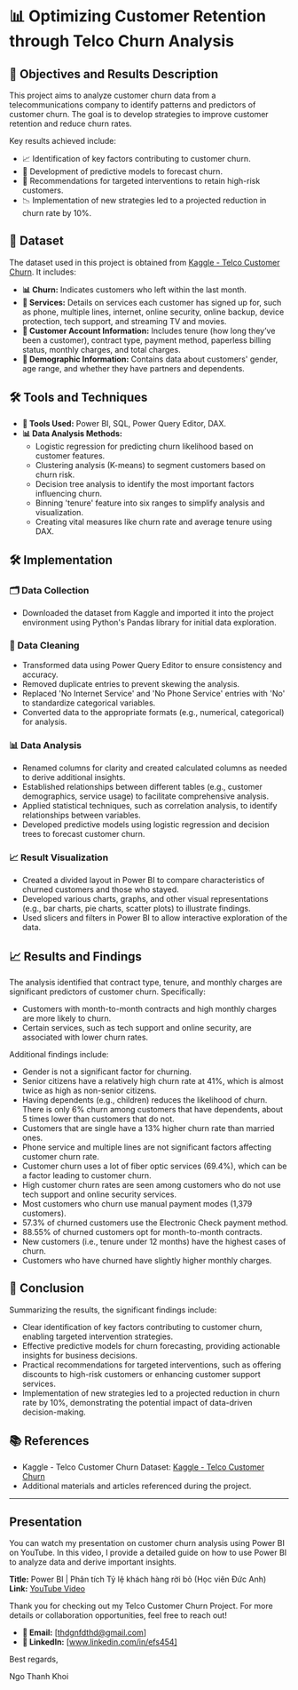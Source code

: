 # 📊 Optimizing Customer Retention through Telco Churn Analysis

## 🎯 Objectives and Results Description
This project aims to analyze customer churn data from a telecommunications company to identify patterns and predictors of customer churn. The goal is to develop strategies to improve customer retention and reduce churn rates.

Key results achieved include:
- 📈 Identification of key factors contributing to customer churn.
- 🔮 Development of predictive models to forecast churn.
- 🎯 Recommendations for targeted interventions to retain high-risk customers.
- 📉 Implementation of new strategies led to a projected reduction in churn rate by 10%.

## 📂 Dataset
The dataset used in this project is obtained from [Kaggle - Telco Customer Churn](https://www.kaggle.com/datasets/ylchang/telco-customer-churn-1113). It includes:

- **📊 Churn:** Indicates customers who left within the last month.
- **🔧 Services:** Details on services each customer has signed up for, such as phone, multiple lines, internet, online security, online backup, device protection, tech support, and streaming TV and movies.
- **📂 Customer Account Information:** Includes tenure (how long they’ve been a customer), contract type, payment method, paperless billing status, monthly charges, and total charges.
- **👥 Demographic Information:** Contains data about customers' gender, age range, and whether they have partners and dependents.

## 🛠️ Tools and Techniques
- **🔧 Tools Used:** Power BI, SQL, Power Query Editor, DAX.
- **📊 Data Analysis Methods:** 
  - Logistic regression for predicting churn likelihood based on customer features.
  - Clustering analysis (K-means) to segment customers based on churn risk.
  - Decision tree analysis to identify the most important factors influencing churn.
  - Binning 'tenure' feature into six ranges to simplify analysis and visualization.
  - Creating vital measures like churn rate and average tenure using DAX.

## 🛠️ Implementation
### 🗂️ Data Collection
- Downloaded the dataset from Kaggle and imported it into the project environment using Python's Pandas library for initial data exploration.

### 🧹 Data Cleaning
- Transformed data using Power Query Editor to ensure consistency and accuracy.
- Removed duplicate entries to prevent skewing the analysis.
- Replaced 'No Internet Service' and 'No Phone Service' entries with 'No' to standardize categorical variables.
- Converted data to the appropriate formats (e.g., numerical, categorical) for analysis.

### 📊 Data Analysis
- Renamed columns for clarity and created calculated columns as needed to derive additional insights.
- Established relationships between different tables (e.g., customer demographics, service usage) to facilitate comprehensive analysis.
- Applied statistical techniques, such as correlation analysis, to identify relationships between variables.
- Developed predictive models using logistic regression and decision trees to forecast customer churn.

### 📈 Result Visualization
- Created a divided layout in Power BI to compare characteristics of churned customers and those who stayed.
- Developed various charts, graphs, and other visual representations (e.g., bar charts, pie charts, scatter plots) to illustrate findings.
- Used slicers and filters in Power BI to allow interactive exploration of the data.

## 📈 Results and Findings
The analysis identified that contract type, tenure, and monthly charges are significant predictors of customer churn. Specifically:
- Customers with month-to-month contracts and high monthly charges are more likely to churn.
- Certain services, such as tech support and online security, are associated with lower churn rates.

Additional findings include:
- Gender is not a significant factor for churning.
- Senior citizens have a relatively high churn rate at 41%, which is almost twice as high as non-senior citizens.
- Having dependents (e.g., children) reduces the likelihood of churn. There is only 6% churn among customers that have dependents, about 5 times lower than customers that do not.
- Customers that are single have a 13% higher churn rate than married ones.
- Phone service and multiple lines are not significant factors affecting customer churn rate.
- Customer churn uses a lot of fiber optic services (69.4%), which can be a factor leading to customer churn.
- High customer churn rates are seen among customers who do not use tech support and online security services.
- Most customers who churn use manual payment modes (1,379 customers).
- 57.3% of churned customers use the Electronic Check payment method.
- 88.55% of churned customers opt for month-to-month contracts.
- New customers (i.e., tenure under 12 months) have the highest cases of churn.
- Customers who have churned have slightly higher monthly charges.

## 🏁 Conclusion
Summarizing the results, the significant findings include:
- Clear identification of key factors contributing to customer churn, enabling targeted intervention strategies.
- Effective predictive models for churn forecasting, providing actionable insights for business decisions.
- Practical recommendations for targeted interventions, such as offering discounts to high-risk customers or enhancing customer support services.
- Implementation of new strategies led to a projected reduction in churn rate by 10%, demonstrating the potential impact of data-driven decision-making.

## 📚 References
- Kaggle - Telco Customer Churn Dataset: [Kaggle - Telco Customer Churn](https://www.kaggle.com/datasets/ylchang/telco-customer-churn-1113)
- Additional materials and articles referenced during the project.

---
## Presentation

You can watch my presentation on customer churn analysis using Power BI on YouTube. In this video, I provide a detailed guide on how to use Power BI to analyze data and derive important insights.

**Title:** Power BI | Phân tích Tỷ lệ khách hàng rời bỏ (Học viên Đức Anh)  
**Link:** [YouTube Video](https://www.youtube.com/watch?v=RBPA0lM6Jq8&t=655s)


Thank you for checking out my Telco Customer Churn Project. For more details or collaboration opportunities, feel free to reach out!

- **📧 Email:** [thdgnfdthd@gmail.com]
- **🔗 LinkedIn:** [www.linkedin.com/in/efs454]

Best regards,

Ngo Thanh Khoi











